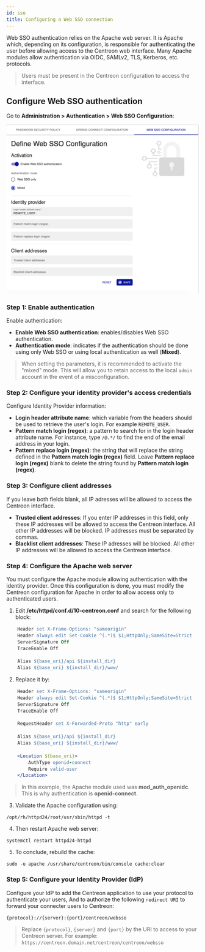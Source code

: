 ```yaml
---
id: sso
title: Configuring a Web SSO connection
---
```


Web SSO authentication relies on the Apache web server. It is Apache which, depending on its configuration, is
responsible for authenticating the user before allowing access to the Centreon web interface.
Many Apache modules allow authentication via OIDC, SAMLv2, TLS, Kerberos, etc. protocols.

> Users must be present in the Centreon configuration to access the interface.

## Configure Web SSO authentication

Go to **Administration > Authentication > Web SSO Configuration**:

![image](../assets/administration/web-sso-configuration.png)

### Step 1: Enable authentication

Enable authentication:

- **Enable Web SSO authentication**: enables/disables Web SSO authentication.
- **Authentication mode**: indicates if the authentication should be done using only Web SSO or using local
  authentication as well (**Mixed**).

> When setting the parameters, it is recommended to activate the "mixed" mode. This will allow you to retain access to
> the local `admin` account in the event of a misconfiguration.

### Step 2: Configure your identity provider's access credentials

Configure Identity Provider information:

- **Login header attribute name**: which variable from the headers should be used to retrieve the user's login.
  For example `REMOTE_USER`.
- **Pattern match login (regex)**: a pattern to search for in the login header attribute name.
  For instance, type `/@.*/` to find the end of the email address in your login.
- **Pattern replace login (regex)**: the string that will replace the string defined in the **Pattern match login (regex)** field.
  Leave **Pattern replace login (regex)** blank to delete the string found by **Pattern match login (regex)**.

### Step 3: Configure client addresses

If you leave both fields blank, all IP adresses will be allowed to access the Centreon interface.

- **Trusted client addresses**: If you enter IP addresses in this field, only these IP addresses will be allowed to access the Centreon interface. All other IP addresses will be blocked. IP addresses must be separated by commas.
- **Blacklist client addresses**: These IP adresses will be blocked. All other IP addresses will be allowed to access the Centreon interface.

### Step 4: Configure the Apache web server

You must configure the Apache module allowing authentication with the identity provider.
Once this configuration is done, you must modify the Centreon configuration for Apache in order to allow access only
to authenticated users.

1. Edit **/etc/httpd/conf.d/10-centreon.conf** and search for the following block:

  ```apache
      Header set X-Frame-Options: "sameorigin"
      Header always edit Set-Cookie ^(.*)$ $1;HttpOnly;SameSite=Strict
      ServerSignature Off
      TraceEnable Off

      Alias ${base_uri}/api ${install_dir}
      Alias ${base_uri} ${install_dir}/www/
  ```

2. Replace it by:

  ```apache
      Header set X-Frame-Options: "sameorigin"
      Header always edit Set-Cookie ^(.*)$ $1;HttpOnly;SameSite=Strict
      ServerSignature Off
      TraceEnable Off

      RequestHeader set X-Forwarded-Proto "http" early

      Alias ${base_uri}/api ${install_dir}
      Alias ${base_uri} ${install_dir}/www/

      <Location ${base_uri}>
          AuthType openid-connect
          Require valid-user
      </Location>
  ```

  > In this example, the Apache module used was **mod_auth_openidc**. This is why authentication is **openid-connect**.

3. Validate the Apache configuration using:

  ```shell
  /opt/rh/httpd24/root/usr/sbin/httpd -t
  ```

4. Then restart Apache web server:

  ```shell
  systemctl restart httpd24-httpd
  ```

5. To conclude, rebuild the cache:

  ```shell
  sudo -u apache /usr/share/centreon/bin/console cache:clear
  ```

### Step 5: Configure your Identity Provider (IdP)

Configure your IdP to add the Centreon application to use your protocol to authenticate your users,
And to authorize the following `redirect URI` to forward your connecter users to Centreon:

```shell
{protocol}://{server}:{port}/centreon/websso
```

> Replace `{protocol}`, `{server}` and `{port}` by the URI to access to your Centreon server.
> For example: `https://centreon.domain.net/centreon/centreon/websso`

